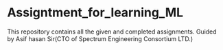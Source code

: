 # Assigntment_for_learning_ML
This repository contains all the given and completed assignments. Guided by Asif hasan Sir(CTO of Spectrum Engineering Consortium LTD.)
